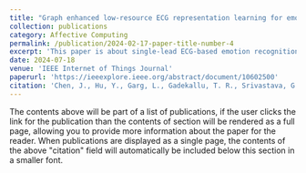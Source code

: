 ```yaml
---
title: "Graph enhanced low-resource ECG representation learning for emotion recognition based on wearable internet of things"
collection: publications
category: Affective Computing
permalink: /publication/2024-02-17-paper-title-number-4
excerpt: 'This paper is about single-lead ECG-based emotion recognition.'
date: 2024-07-18
venue: 'IEEE Internet of Things Journal'
paperurl: 'https://ieeexplore.ieee.org/abstract/document/10602500'
citation: 'Chen, J., Hu, Y., Garg, L., Gadekallu, T. R., Srivastava, G., & Wang, W. (2024). Graph enhanced low-resource ECG representation learning for emotion recognition based on wearable internet of things. IEEE Internet of Things Journal.'
---
```


The contents above will be part of a list of publications, if the user clicks the link for the publication than the contents of section will be rendered as a full page, allowing you to provide more information about the paper for the reader. When publications are displayed as a single page, the contents of the above "citation" field will automatically be included below this section in a smaller font.
